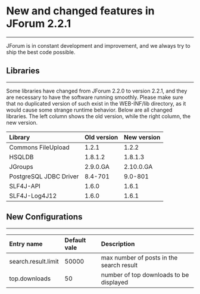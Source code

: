# New and changed features in JForum 2.2.1 #

---

JForum is in constant development and improvement, and we always try to ship the best code possible.


## Libraries ##

---

Some libraries have changed from JForum 2.2.0 to version 2.2.1, and they are necessary to have the software running smoothly. Please make sure that no duplicated version of such exist in the WEB-INF/lib directory, as it would cause some strange runtime behavior.
Below are all changed libraries. The left column shows the old version, while the right column, the new version.

|Library|Old version|New version|
|:------|:----------|:----------|
|Commons FileUpload|1.2.1|1.2.2|
|HSQLDB|1.8.1.2|1.8.1.3|
|JGroups|2.9.0.GA|2.10.0.GA|
|PostgreSQL JDBC Driver|8.4-701|9.0-801|
|SLF4J-API|1.6.0|1.6.1|
|SLF4J-Log4J12|1.6.0|1.6.1|

## New Configurations ##

---

|Entry name|Default vale|Description|
|:---------|:-----------|:----------|
|search.result.limit|50000|max number of posts in the search result|
|top.downloads|50|number of top downloads to be displayed|